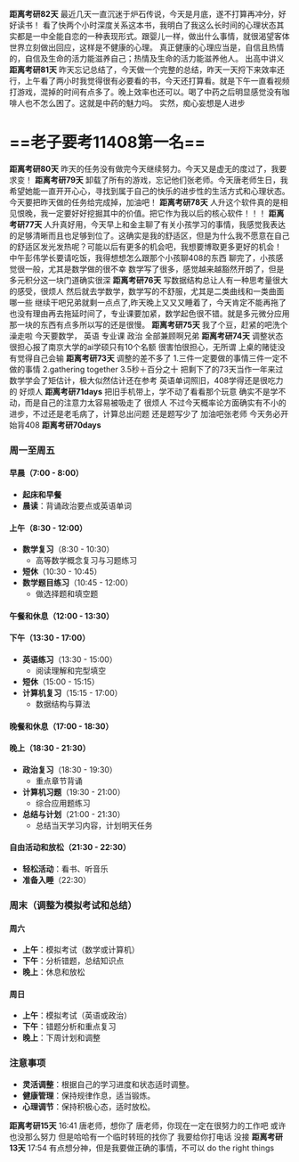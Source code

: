 **距离考研82天**
	最近几天一直沉迷于炉石传说，今天是月底，遂不打算再冲分，好好读书！
	看了快两个小时深度关系这本书，我明白了我这么长时间的心理状态其实都是一中全能自恋的一种表现形式。跟婴儿一样，做出什么事情，就很渴望客体世界立刻做出回应，这样是不健康的心理。
	真正健康的心理应当是，自信且热情的，自信及生命的活力能滋养自己；热情及生命的活力能滋养他人。
	出高中讲义 
**距离考研81天**
	昨天忘记总结了，今天做一个完整的总结，昨天一天捋下来效率还行，上午看了两小时我觉得很有必要看的书，今天还打算看。就是下午一直看视频打游戏，混掉的时间有点多了。晚上效率也还可以。喝了中药之后明显感觉没有咖啡人也不怎么困了。这就是中药的魅力吗。
	实然，痴心妄想是人进步
# **==老子要考11408第一名==**
**距离考研80天**
	昨天的任务没有做完今天继续努力。今天又是虚无的度过了，我要求变！
**距离考研79天**
卸载了所有的游戏，忘记他们张老师。今天唐老师生日，我希望她能一直开开心心，寻找到属于自己的快乐的进步性的生活方式和心理状态。今天要把昨天做的任务给完成掉，加油吧！
**距离考研78天**
人升这个软件真的是相见恨晚，我一定要好好挖掘其中的价值。把它作为我以后的核心软件！！！
**距离考研77天**
人升真好用，今天早上和金主聊了有关小孩学习的事情，我感觉我表达的足够清晰而且也足够到位了。这确实是我的舒适区，但是为什么我不愿意在自己的舒适区发光发热呢？可能以后有更多的机会吧，我想要博取更多更好的机会！
中午彭伟学长要请吃饭，我得想想怎么跟那个小孩聊408的东西
聊完了，小孩感觉很一般，尤其是数学做的很不幸
数学写了很多，感觉越来越豁然开朗了，但是多元积分这一块门道确实很深
**距离考研76天**
写数据结构总让人有一种思考量很大的感受，很烦人
然后就去学数学，数学写的不舒服，尤其是二类曲线和一类曲面哪一些
继续干吧兄弟就剩一点点了,昨天晚上又又又睡着了，今天肯定不能再拖了也没有理由再去拖延时间了，专业课要加紧，数学起色很不错。就是多元微分应用那一块的东西有点多所以写的还是很慢。
**距离考研75天**
我了个豆，赶紧的吧洗个澡走啦
今天要数学，
英语
专业课
政治
全部兼顾啊兄弟
**距离考研74天**
调整状态
很担心报了南京大学的ai学硕只有10个名额
很害怕很担心，无所谓
上桌的赌徒没有觉得自己会输
**距离考研73天**
调整的差不多了
1.三件一定要做的事情三件一定不做的事情
2.gathering together
3.5秒＋百分之十
把剩下了的73天当作一年来过
数学学会了矩估计，极大似然估计还在参考
英语单词照旧，408学得还是很吃力的
好烦人
**距离考研71days**
把旧手机带上，学不动了看看那个玩意
确实不是学不动，而是自己的注意力太容易被吸走了
很烦人
不过今天概率论方面确实有不小的进步，不过还是老毛病了，计算总出问题
还是题写少了
加油吧张老师
今天务必开始背408
**距离考研70days**

### 周一至周五

#### 早晨（7:00 - 8:00）

- **起床和早餐**
- **晨读**：背诵政治要点或英语单词

#### 上午（8:30 - 12:00）

- **数学复习**（8:30 - 10:30）
    - 高等数学概念复习与习题练习
- **短休**（10:30 - 10:45）
- **数学题目练习**（10:45 - 12:00）
    - 做选择题和填空题

#### 午餐和休息（12:00 - 13:30）

#### 下午（13:30 - 17:00）

- **英语练习**（13:30 - 15:00）
    - 阅读理解和完型填空
- **短休**（15:00 - 15:15）
- **计算机复习**（15:15 - 17:00）
    - 数据结构与算法

#### 晚餐和休息（17:00 - 18:30）

#### 晚上（18:30 - 21:30）

- **政治复习**（18:30 - 19:30）
    - 重点章节背诵
- **计算机习题**（19:30 - 21:00）
    - 综合应用题练习
- **总结与计划**（21:00 - 21:30）
    - 总结当天学习内容，计划明天任务

#### 自由活动和放松（21:30 - 22:30）

- **轻松活动**：看书、听音乐
- **准备入睡**（22:30）

### 周末（调整为模拟考试和总结）

#### 周六

- **上午**：模拟考试（数学或计算机）
- **下午**：分析错题，总结知识点
- **晚上**：休息和放松

#### 周日

- **上午**：模拟考试（英语或政治）
- **下午**：错题分析和重点复习
- **晚上**：下周计划和调整

### 注意事项

- **灵活调整**：根据自己的学习进度和状态适时调整。
- **健康管理**：保持规律作息，适当锻炼。
- **心理调节**：保持积极心态，适时放松。

**距离考研15天**
16:41 
唐老师，想你了
唐老师，你现在一定在很努力的工作吧
或许也没那么努力
但是哈哈有一个临时转班的找你了
我要给你打电话
没接
**距离考研13天**
17:54
有点想分神，但是我要做正确的事情，不可以
do the right things

